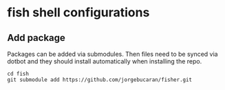 # fish shell configurations

## Add package

Packages can be added via submodules. Then files need to be synced via dotbot and they should install automatically when installing the repo. 

```shell
cd fish
git submodule add https://github.com/jorgebucaran/fisher.git
```

